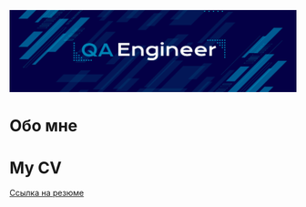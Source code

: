 ![Header](https://github.com/antshel/antshel/blob/main/assets/freepik--20251017150559QUff.png)
# Обо мне
# My CV
[Ссылка на резюме](https://drive.google.com/file/d/10rAr1bk7KJeI3jFdoPr5O8qReye_NBsI/view?usp=sharing)